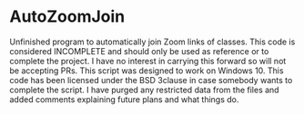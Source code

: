 # AutoZoomJoin
Unfinished program to automatically join Zoom links of classes. This code is considered INCOMPLETE and should only be used as reference or to complete the project. I have no interest in carrying this forward so will not be accepting PRs. This script was designed to work on Windows 10. This code has been licensed under the BSD 3clause in case somebody wants to complete the script. I have purged any restricted data from the files and added comments explaining future plans and what things do.
